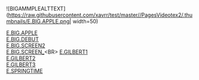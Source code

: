 
![BIGAMMPLEALTTEXT](https://raw.githubusercontent.com/xavrr/test/master//PagesVideotex2/.thumbnails/E.BIG.APPLE.png| width=50)

[E.BIG.APPLE](http://212.47.238.202/minitel/minitel-loader.html?url=https://raw.githubusercontent.com/xavrr/test/master//PagesVideotex2/E.BIG.APPLE)<BR>
[E.BIG.DEBUT](http://212.47.238.202/minitel/minitel-loader.html?url=https://raw.githubusercontent.com/xavrr/test/master//PagesVideotex2/E.BIG.DEBUT)<BR>
[E.BIG.SCREEN2](http://212.47.238.202/minitel/minitel-loader.html?url=https://raw.githubusercontent.com/xavrr/test/master//PagesVideotex2/E.BIG.SCREEN2)<BR>
[E.BIG.SCREEN_](http://212.47.238.202/minitel/minitel-loader.html?url=https://raw.githubusercontent.com/xavrr/test/master//PagesVideotex2/E.BIG.SCREEN_)<BR>
[E.GILBERT1](http://212.47.238.202/minitel/minitel-loader.html?url=https://raw.githubusercontent.com/xavrr/test/master//PagesVideotex2/E.GILBERT1)<BR>
[E.GILBERT2](http://212.47.238.202/minitel/minitel-loader.html?url=https://raw.githubusercontent.com/xavrr/test/master//PagesVideotex2/E.GILBERT2)<BR>
[E.GILBERT3](http://212.47.238.202/minitel/minitel-loader.html?url=https://raw.githubusercontent.com/xavrr/test/master//PagesVideotex2/E.GILBERT3)<BR>
[E.SPRINGTIME](http://212.47.238.202/minitel/minitel-loader.html?url=https://raw.githubusercontent.com/xavrr/test/master//PagesVideotex2/E.SPRINGTIME)<BR>
